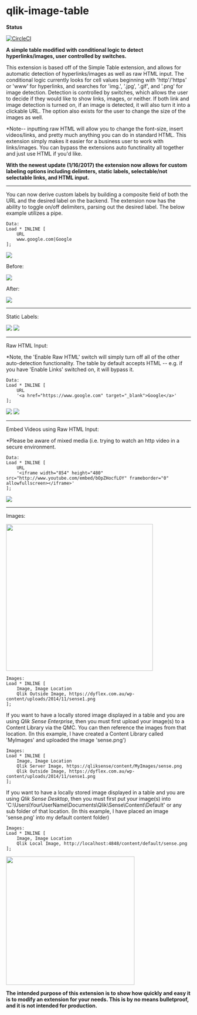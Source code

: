 # qlik-image-table

**Status**

[![CircleCI](https://circleci.com/gh/qlik-oss/sense-images-links-extension.svg?style=svg)](https://circleci.com/gh/qlik-oss/sense-images-links-extension)

**A simple table modified with conditional logic to detect hyperlinks/images, user controlled by switches.**

This extension is based off of the Simple Table extension, and allows for automatic detection of hyperlinks/images as well as raw HTML input. The conditional logic currently looks for cell values beginning with 'http'/'https' or 'www' for hyperlinks, and searches for 'img.', '.jpg', '.gif', and '.png' for image detection. Detection is controlled by switches, which allows the user to decide if they would like to show links, images, or neither. If both link and image detection is turned on, if an image is detected, it will also turn it into a clickable URL. The option also exists for the user to change the size of the images as well.

*Note-- inputting raw HTML will allow you to change the font-size, insert videos/links, and pretty much anything you can do in standard HTML. This extension simply makes it easier for a business user to work with links/images. You can bypass the extensions auto functinality all together and just use HTML if you'd like.

**With the newest update (1/16/2017) the extension now allows for custom labeling options including delimters, static labels, selectable/not selectable links, and HTML input.**
___
You can now derive custom labels by building a composite field of both the URL and the desired label on the backend. The extension now has the ability to toggle on/off delimiters, parsing out the desired label. The below example utilizes a pipe.
```
Data:
Load * INLINE [
	URL
    www.google.com|Google
];
```

<img style="-webkit-user-select: none" src="http://i.imgur.com/u9tZiyO.png">


Before:


<img style="-webkit-user-select: none" src="http://i.imgur.com/cVvzxCm.png">


After:


<img style="-webkit-user-select: none" src="http://i.imgur.com/iPYyPrb.png">



___
Static Labels:


<img style="-webkit-user-select: none" src="http://i.imgur.com/2da3f73.png">


<img style="-webkit-user-select: none" src="http://i.imgur.com/mzRpwsI.png">


___

Raw HTML Input:

*Note, the 'Enable Raw HTML' switch will simply turn off all of the other auto-detection functionality. The table by default accepts HTML -- e.g. if you have 'Enable Links' switched on, it will bypass it.


```
Data:
Load * INLINE [
	URL
    '<a href="https://www.google.com" target="_blank">Google</a>'
];
```

<img style="-webkit-user-select: none" src="http://i.imgur.com/eiTNVW9.png">


<img style="-webkit-user-select: none" src="http://i.imgur.com/ZTGSsww.png">


___
Embed Videos using Raw HTML Input:


*Please be aware of mixed media (i.e. trying to watch an http video in a secure environment.


```
Data:
Load * INLINE [
	URL
    '<iframe width="854" height="480" src="http://www.youtube.com/embed/bOpZHocfLOY" frameborder="0" allowfullscreen></iframe>'
];
```


<img style="-webkit-user-select: none" src="http://i.imgur.com/Cc21J6T.png">


___
Images:


<img style="-webkit-user-select: none" src="http://i.imgur.com/ACd8qG6.jpg" width="400">

```
Images:
Load * INLINE [
	Image, Image Location
    Qlik Outside Image, https://dyflex.com.au/wp-content/uploads/2014/11/sense1.png
];
```

If you want to have a locally stored image displayed in a table and you are using *Qlik Sense Enterprise*, then you must first upload your image(s) to a Content Library via the QMC. You can then reference the images from that location.
(In this example, I have created a Content Library called 'MyImages' and uploaded the image 'sense.png')

```
Images:
Load * INLINE [
	Image, Image Location
    Qlik Server Image, https://qliksense/content/MyImages/sense.png
    Qlik Outside Image, https://dyflex.com.au/wp-content/uploads/2014/11/sense1.png
];
```

If you want to have a locally stored image displayed in a table and you are using *Qlik Sense Desktop*, then you must first put your image(s) into 'C:\Users\YourUserName\Documents\Qlik\Sense\Content\Default' or any sub folder of that location. 
(In this example, I have placed an image 'sense.png' into my default content folder)

```
Images:
Load * INLINE [
	Image, Image Location
    Qlik Local Image, http://localhost:4848/content/default/sense.png
];
```
<img style="-webkit-user-select: none" src="http://i.imgur.com/NG0Ne5i.jpg" width="350">




**The intended purpose of this extension is to show how quickly and easy it is to modify an extension for your needs. This is by no means bulletproof, and it is not intended for production.**
